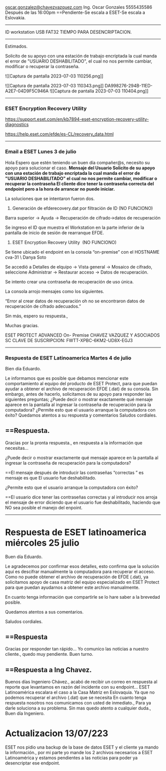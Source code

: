 oscar.gonzalez@chavezvazquez.com
Ing. Oscar Gonzales
5555435586
Después de las 16:00pm
==Pendiente-Se escala a ESET-Se escala a Eslovakia.

---
ID workstation 
USB FAT32
TIEMPO PARA DESENCRIPTACION.

---

Estimados.

Solicito de su apoyo con una estación de trabajo encriptada la cual manda el error de "USUARIO DESHABILITADO", el cual no nos permite cambiar, modificar o recuperar la contraseña.

![[Captura de pantalla 2023-07-03 110256.png]]

![[Captura de pantalla 2023-07-03 110343.png]]
DA998276-294B-11ED-A2E7-04D9F5C946A
![[Captura de pantalla 2023-07-03 110404.png]]

---

### ESET Encryption Recovery Utility

https://support.eset.com/en/kb7894-eset-encryption-recovery-utility-diagnostics

https://help.eset.com/efde/es-CL/recovery_data.html

---
### Email a ESET Lunes 3 de julio

Hola Espero que estén teniendo un buen día compañer@s, necesito su apoyo para solucionar el caso.
**Mensaje del Usuario
Solicito de su apoyo con una estación de trabajo encriptada la cual manda el error de "USUARIO DESHABILITADO"
el cual no nos permite cambiar, modificar o recuperar la contraseña
El cliente dice tener la contraseña correcta del endpoint pero a la hora de arrancar no puede iniciar.**

La soluciones que se intentaron fueron dos.

1. Generación de efderecovery.dat por filtración de ID (NO FUNCIONO)

Barra superior -> Ayuda -> Recuperación de cifrado->datos de recuperación

Se ingreso el ID que muestra el Workstation en la parte inferior de la pantalla de inicio de sesión de rearranque EFDE.

1. ESET Encryption Recovery Utility  (NO FUNCIONO)

Se tiene ubicado el endpoint en la consola “on-premise” con el HOSTNAME cva-31 \ Danya Soto

Se accedió a Detalles de elquipo -> Vista general -> Mosaico de cifrado, seleccione Administrar -> Restaurar acceso -> Datos de recuperación.

Se intento crear una contraseña de recuperación de uso única.

La consola arrojo mensajes como los siguientes.

“Error al crear datos de recuperación oh no se encontraron datos de recuperación de cifrado adecuados.”

Sin más, espero su respuesta.,

Muchas gracias.

ESET PROTECT ADVANCED On- Premise
CHAVEZ VAZQUEZ Y ASOCIADOS SC
CLAVE DE SUSCRIPCION: FWTT-XPBC-6KM2-UD8X-EGJ3

---
### Respuesta de ESET Latinoamerica Martes 4 de julio

Bien día Eduardo.

Le informamos que es posible que debamos mencionar este comportamiento al equipo del producto de ESET Protect, para que puedan ayudar a obtener el archivo de recuperación EFDE (.dat) de su consola.
Sin embargo, antes de hacerlo, solicitamos de su apoyo para responder las siguientes preguntas;
¿Puede decir o mostrar exactamente qué mensaje aparece en la pantalla al ingresar la contraseña de recuperación para la computadora?
¿Permite esto que el usuario arranque la computadora con éxito?
Quedamos atentos a su respuesta y comentarios
Saludos cordiales.

## ==Respuesta.

Gracias por la pronta respuesta., en respuesta a la información que necesitas...

¿Puede decir o mostrar exactamente qué mensaje aparece en la pantalla al ingresar la contraseña de recuperación para la computadora?

==El mensaje después de introducir las contraseñas “correctas ” es mensaje es que El usuario fue deshabilitado.

¿Permite esto que el usuario arranque la computadora con éxito?

==El usuario dice tener las contraseñas correctas y al introducir nos arroja el mensaje de error diciendo que el usuario fue deshabilitado, haciendo que NO sea posible el manejo del enpoint.

---
# Respuesta de ESET latinoamerica miércoles 25 julio 

Buen día Eduardo.  
  
Le agradecemos por confirmar esos detalles, esto confirma que la solución aquí es descifrar manualmente la computadora para recuperar el acceso.  
Como no puede obtener el archivo de recuperación de EFDE (.dat), ya solicitamos apoyo de casa matriz del equipo especializado en ESET Protect para que puedan ayudarnos a obtener este archivo manualmente.

En cuanto tenga información que compartirle se lo hare saber a la brevedad posible.

Quedamos atentos a sus comentarios.

Saludos cordiales.

## ==Respuesta

Gracias por responder tan rápido... 
Yo comunico las noticias a nuestro cliente., quedo muy pendiente.
Buen turno.

## ==Respuesta a Ing Chavez.

Buenos días Ingeniero Chávez., acabó de recibir un correo en respuesta al reporte que levantamos en razón del incidente con su endpoint…
ESET Latinoamérica escalara el caso a la Casa Matriz en Eslovaquia.
Ya que no podemos recuperar el archivo (.dat) que se necesita
En cuanto tenga respuesta nosotros nos comunicamos con usted de inmediato., Para ya darle soluciona a su problema.
Sin mas quedo atento a cualquier duda., Buen día Ingeniero.

# Actualizacion 13/07/223

ESET nos pidio una backup de la base de datos ESET y el cliente ya mando la información., por mi parte yo mande los 2 archivos necesarios a ESET Latinoamérica y estamos pendientes a las noticias para poder ya desencriptar ese endpoint.